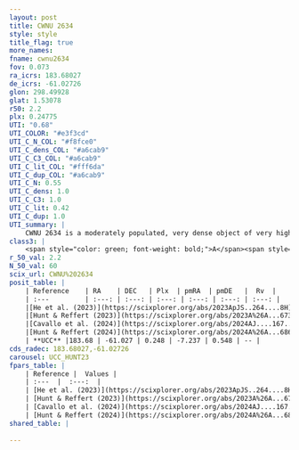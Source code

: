 ```yaml
---
layout: post
title: CWNU 2634
style: style
title_flag: true
more_names: 
fname: cwnu2634
fov: 0.073
ra_icrs: 183.68027
de_icrs: -61.02726
glon: 298.49928
glat: 1.53078
r50: 2.2
plx: 0.24775
UTI: "0.68"
UTI_COLOR: "#e3f3cd"
UTI_C_N_COL: "#f8fce0"
UTI_C_dens_COL: "#a6cab9"
UTI_C_C3_COL: "#a6cab9"
UTI_C_lit_COL: "#fff6da"
UTI_C_dup_COL: "#a6cab9"
UTI_C_N: 0.55
UTI_C_dens: 1.0
UTI_C_C3: 1.0
UTI_C_lit: 0.42
UTI_C_dup: 1.0
UTI_summary: |
    CWNU 2634 is a moderately populated, very dense object of very high C3 quality. It was recently reported in the literature.
class3: |
    <span style="color: green; font-weight: bold;">A</span><span style="color: green; font-weight: bold;">A</span>
r_50_val: 2.2
N_50_val: 60
scix_url: CWNU%202634
posit_table: |
    | Reference    | RA    | DEC   | Plx  | pmRA  | pmDE   |  Rv  |
    | :---         | :---: | :---: | :---: | :---: | :---: | :---: |
    |[He et al. (2023)](https://scixplorer.org/abs/2023ApJS..264....8H) | 183.679 | -61.029 | 0.25 | -7.225 | 0.549 | -- |
    |[Hunt & Reffert (2023)](https://scixplorer.org/abs/2023A%26A...673A.114H) | 183.678 | -61.026 | 0.245 | -7.213 | 0.547 | -27.856 |
    |[Cavallo et al. (2024)](https://scixplorer.org/abs/2024AJ....167...12C) | 183.698 | -61.043 | 0.246 | -- | -- | -- |
    |[Hunt & Reffert (2024)](https://scixplorer.org/abs/2024A%26A...686A..42H) | 183.678 | -61.026 | 0.245 | -7.213 | 0.547 | -27.856 |
    | **UCC** |183.68 | -61.027 | 0.248 | -7.237 | 0.548 | -- | 
cds_radec: 183.68027,-61.02726
carousel: UCC_HUNT23
fpars_table: |
    | Reference |  Values |
    | :---  |  :---:  |
    | [He et al. (2023)](https://scixplorer.org/abs/2023ApJS..264....8H) | `A0=3.4, m-M=13.2, logAge=6.8` |
    | [Hunt & Reffert (2023)](https://scixplorer.org/abs/2023A%26A...673A.114H) | `AV50=2.957, diffAV50=2.63, MOD50=12.778, logAge50=7.066` |
    | [Cavallo et al. (2024)](https://scixplorer.org/abs/2024AJ....167...12C) | `AV50=2.44, dMod50=12.48, logAge50=7.95, [Fe/H]50=0.81` |
    | [Hunt & Reffert (2024)](https://scixplorer.org/abs/2024A%26A...686A..42H) | `MassJ=1142.01` |
shared_table: |
    
---
```

